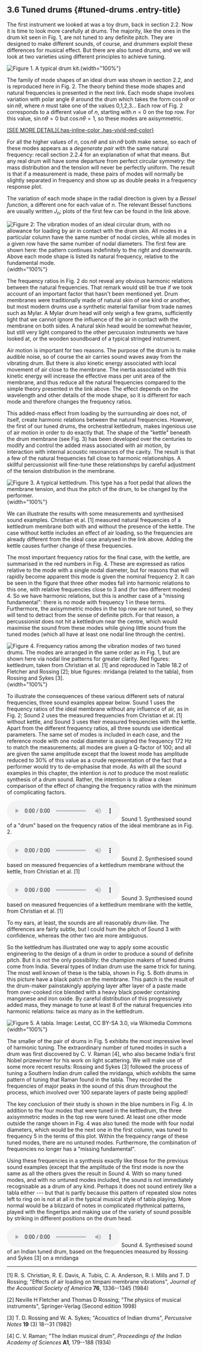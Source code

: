 ## 3.6 Tuned drums {#tuned-drums .entry-title}



The first instrument we looked at was a toy drum, back in section 2.2.
Now it is time to look more carefully at drums. The majority, like the
ones in the drum kit seen in Fig. 1, are not tuned to any definite
pitch. They are designed to make different sounds, of course, and
drummers exploit these differences for musical effect. But there are
also tuned drums, and we will look at two varieties using different
principles to achieve tuning.

![Figure 1. A typical drum
kit.](uploads/2020/10/drumkit.jpg){width="100%"}

The family of mode shapes of an ideal drum was shown in section 2.2, and
is reproduced here in Fig. 2. The theory behind these mode shapes and
natural frequencies is presented in the next link. Each mode shape
involves variation with polar angle $\theta$ around the drum which
takes the form $\cos n \theta$ or $\sin n \theta$, where $n$
must take one of the values 0,1,2,3... Each row of Fig. 2 corresponds to
a different value of $n$, starting with $n=0$ on the top row. For
this value, $\sin n \theta =0$ but $\cos n \theta = 1$, so these
modes are axisymmetric.

[[SEE MORE DETAIL]{.has-inline-color
.has-vivid-red-color}](https://euphonics.org/3-6-1-vibration-modes-of-a-circular-drum/)

For all the higher values of $n$, $\cos n \theta$ and $\sin n
\theta$ both make sense, so each of these modes appears as a
*degenerate pair* with the same natural frequency: recall section 2.2.4
for an explanation of what that means. But any real drum will have some
departure from perfect circular symmetry: the mass distribution and the
tension will never be perfectly uniform. The result is that if a
measurement is made, these pairs of modes will normally be slightly
separated in frequency and show up as double peaks in a frequency
response plot.

The variation of each mode shape in the radial direction is given by a
*Bessel function*, a different one for each value of $n$. The relevant
Bessel functions are usually written $J_n$; plots of the first few can
be found in the link above.

![\
Figure 2: The vibration modes of an ideal circular drum, with no
allowance for loading by air in contact with the drum skin. All modes in
a particular column have the same number of *nodal circles*, while all
modes in a given row have the same number of *nodal diameters*. The
first few are shown here: the pattern continues indefinitely to the
right and downwards. Above each mode shape is listed its natural
frequency, relative to the fundamental
mode.](uploads/2020/10/drum_modes-1024x768.jpg){width="100%"}

The frequency ratios in Fig. 2 do not reveal any obvious harmonic
relations between the natural frequencies. That remark would still be
true if we took account of an important factor that hasn't been
mentioned yet. Drum membranes were traditionally made of natural skin of
one kind or another, but most modern drums use a synthetic material
familiar from trade names such as Mylar. A Mylar drum head will only
weigh a few grams, sufficiently light that we cannot ignore the
influence of the air in contact with the membrane on both sides. A
natural skin head would be somewhat heavier, but still very light
compared to the other percussion instruments we have looked at, or the
wooden soundboard of a typical stringed instrument.

Air motion is important for two reasons. The purpose of the drum is to
make audible noise, so of course the air carries sound waves away from
the vibrating drum. But there is also kinetic energy associated with
local movement of air close to the membrane. The inertia associated with
this kinetic energy will increase the effective mass per unit area of
the membrane, and thus reduce all the natural frequencies compared to
the simple theory presented in the link above. The effect depends on the
wavelength and other details of the mode shape, so it is different for
each mode and therefore changes the frequency ratios.

This added-mass effect from loading by the surrounding air does not, of
itself, create harmonic relations between the natural frequencies.
However, the first of our tuned drums, the orchestral kettledrum, makes
ingenious use of air motion in order to do exactly that. The shape of
the "kettle" beneath the drum membrane (see Fig. 3) has been developed
over the centuries to modify and control the added mass associated with
air motion, by interaction with internal acoustic resonances of the
cavity. The result is that a few of the natural frequencies fall close
to harmonic relationships. A skillful percussionist will fine-tune these
relationships by careful adjustment of the tension distribution in the
membrane.

![Figure 3. A typical kettledrum. This type has a foot pedal that allows
the membrane tension, and thus the pitch of the drum, to be changed by
the
performer.](uploads/2020/10/Tymp-716x1024.jpg){width="100%"}

We can illustrate the results with some measurements and synthesised
sound examples. Christian et al. \[1\] measured natural frequencies of a
kettledrum membrane both with and without the presence of the kettle.
The case without kettle includes an effect of air loading, so the
frequencies are already different from the ideal case analysed in the
link above. Adding the kettle causes further change of these
frequencies.

The most important frequency ratios for the final case, with the kettle,
are summarised in the red numbers in Fig. 4. These are expressed as
ratios relative to the mode with a single nodal diameter, but for
reasons that will rapidly become apparent this mode is given the nominal
frequency 2. It can be seen in the figure that three other modes fall
into harmonic relations to this one, with relative frequencies close to
3 and (for two different modes) 4. So we have harmonic relations, but
this is another case of a "missing fundamental": there is no mode with
frequency 1 in these terms. Furthermore, the axisymmetric modes in the
top row are not tuned, so they will tend to detract from the sense of
definite pitch. For that reason, a percussionist does not hit a
kettledrum near the centre, which would maximise the sound from these
modes while giving little sound from the tuned modes (which all have at
least one nodal line through the centre).

![Figure 4. Frequency ratios among the vibration modes of two tuned
drums. The modes are arranged in the same order as in Fig. 1, but are
shown here via nodal line patterns for greater clarity. Red figures:
kettledrum, taken from Christian et al. \[1\] and reproduced in Table
18.2 of Fletcher and Rossing \[2\]; blue figures: mridanga (related to
the tabla), from Rossing and Sykes
\[3\].](uploads/2020/10/timp_tabla-1-1024x798.jpg){width="100%"}

To illustrate the consequences of these various different sets of
natural frequencies, three sound examples appear below. Sound 1 uses the
frequency ratios of the ideal membrane without any influence of air, as
in Fig. 2; Sound 2 uses the measured frequencies from Christian et al.
\[1\] without kettle, and Sound 3 uses their measured frequencies with
the kettle. Apart from the different frequency ratios, all three sounds
use identical parameters. The same set of modes is included in each
case, and the reference mode with one nodal diameter is assigned the
frequency 172 Hz to match the measurements; all modes are given a
Q-factor of 100; and all are given the same amplitude except that the
lowest mode has amplitude reduced to 30% of this value as a crude
representation of the fact that a performer would try to de-emphasise
that mode. As with all the sound examples in this chapter, the intention
is *not* to produce the most realistic synthesis of a drum sound.
Rather, the intention is to allow a clean comparison of the effect of
changing the frequency ratios with the minimum of complicating factors.

<audio controls="" src="uploads/2020/10/synthout_membrane_ideal_Q100_2.mp3"></audio>
Sound 1. Synthesised sound of a "drum" based on the frequency ratios of
the ideal membrane as in Fig. 2.

<audio controls="" src="uploads/2020/10/synthout_membrane_nokettle_2_Q100_2.mp3"></audio>
Sound 2. Synthesised sound based on measured frequencies of a kettledrum
membrane without the kettle, from Christian et al. \[1\]

<audio controls="" src="uploads/2020/10/synthout_membrane_kettle_2_Q100_2.mp3"></audio>
Sound 3. Synthesised sound based on measured frequencies of a kettledrum
membrane with the kettle, from Christian et al. \[1\]

To my ears, at least, the sounds are all reasonably drum-like. The
differences are fairly subtle, but I could hum the pitch of Sound 3 with
confidence, whereas the other two are more ambiguous.

So the kettledrum has illustrated one way to apply some acoustic
engineering to the design of a drum in order to produce a sound of
definite pitch. But it is not the only possibility: the champion makers
of tuned drums come from India. Several types of Indian drum use the
same trick for tuning. The most well known of these is the tabla, shown
in Fig. 5. Both drums in this picture have a black patch on the
membrane. This patch is the result of the drum-maker painstakingly
applying layer after layer of a paste made from over-cooked rice blended
with a heavy black powder containing manganese and iron oxide. By
careful distribution of this progressively added mass, they manage to
tune at least 8 of the natural frequencies into harmonic relations:
twice as many as in the kettledrum.

![Figure 5. A tabla. Image:
[Lestat,](https://commons.wikimedia.org/wiki/File:Tabla.jpg) CC BY-SA
3.0, via Wikimedia
Commons](uploads/2020/10/Tabla-1024x747.jpg){width="100%"}

The smaller of the pair of drums in Fig. 5 exhibits the most impressive
level of harmonic tuning. The extraordinary number of tuned modes in
such a drum was first discovered by C. V. Raman \[4\], who also became
India's first Nobel prizewinner for his work on light scattering. We
will make use of some more recent results: Rossing and Sykes \[3\]
followed the process of tuning a Southern Indian drum called the
mridanga, which exhibits the same pattern of tuning that Raman found in
the tabla. They recorded the frequencies of major peaks in the sound of
this drum throughout the process, which involved over 100 separate
layers of paste being applied!

The key conclusion of their study is shown in the blue numbers in Fig.
4. In addition to the four modes that were tuned in the kettledrum, the
three axisymmetric modes in the top row were tuned. At least one other
mode outside the range shown in Fig. 4 was also tuned: the mode with
four nodal diameters, which would be the next one in the first column,
was tuned to frequency 5 in the terms of this plot. Within the frequency
range of these tuned modes, there are no untuned modes. Furthermore, the
combination of frequencies no longer has a "missing fundamental".

Using these frequencies in a synthesis exactly like those for the
previous sound examples (except that the amplitude of the first mode is
now the same as all the others gives the result in Sound 4. With so
many tuned modes, and with no untuned modes included, the sound is not
immediately recognisable as a drum of any kind. Perhaps it does not
sound entirely like a tabla either --- but that is partly because this
pattern of repeated slow notes left to ring on is not at all in the
typical musical style of tabla playing. More normal would be a blizzard
of notes in complicated rhythmical patterns, played with the fingertips
and making use of the variety of sound possible by striking in different
positions on the drum head.

<audio controls="" src="https://euphonics.org/wp-content/uploads/2020/10/synthout_membrane_tabla_Q100_1.mp3"></audio>
Sound 4. Synthesised sound of an Indian tuned drum, based on the
frequencies measured by Rossing and Sykes \[3\] on a mridanga



------------------------------------------------------------------------

\[1\] R. S. Christian, R. E. Davis, A. Tubis, C. A. Anderson, R. I.
Mills and T. D Rossing; "Effects of air loading on timpani membrane
vibrations", *Journal of the Acoustical Society of America* **76**,
1336--1345 (1984)

\[2\] Neville H Fletcher and Thomas D Rossing; "The physics of musical
instruments", Springer-Verlag (Second edition 1998)

\[3\] T. D. Rossing and W. A. Sykes; "Acoustics of Indian drums",
*Percussive Notes* **19** (3) 18--31 (1982)

\[4\] C. V. Raman; "The Indian musical drum", *Proceedings of the Indian
Academy of Sciences* **A1**, 179--188 (1934)
